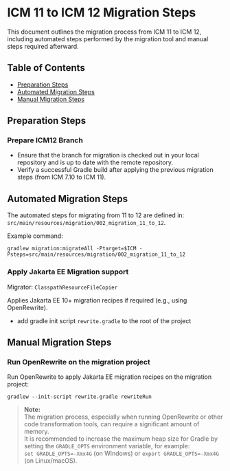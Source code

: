 # ICM 11 to ICM 12 Migration Steps

This document outlines the migration process from ICM 11 to ICM 12, including automated steps performed by the migration tool and manual steps required afterward.

## Table of Contents

- [Preparation Steps](#preparation-steps)
- [Automated Migration Steps](#automated-migration-steps)
- [Manual Migration Steps](#manual-migration-steps)

## Preparation Steps

### Prepare ICM12 Branch

- Ensure that the branch for migration is checked out in your local repository and is up to date with the remote repository.
- Verify a successful Gradle build after applying the previous migration steps (from ICM 7.10 to ICM 11).

## Automated Migration Steps

The automated steps for migrating from 11 to 12 are defined in: `src/main/resources/migration/002_migration_11_to_12`.

Example command:
```
gradlew migration:migrateAll -Ptarget=$ICM -Psteps=src/main/resources/migration/002_migration_11_to_12
```

### Apply Jakarta EE Migration support

Migrator: `ClasspathResourceFileCopier` 

Applies Jakarta EE 10+ migration recipes if required (e.g., using OpenRewrite).
- add gradle init script `rewrite.gradle` to the root of the project

## Manual Migration Steps

### Run OpenRewrite on the migration project

Run OpenRewrite to apply Jakarta EE migration recipes on the migration project:
```
gradlew --init-script rewrite.gradle rewriteRun
```

> **Note:**  
> The migration process, especially when running OpenRewrite or other code transformation tools, can require a significant amount of memory.  
> It is recommended to increase the maximum heap size for Gradle by setting the `GRADLE_OPTS` environment variable, for example:  
> `set GRADLE_OPTS=-Xmx4G` (on Windows) or `export GRADLE_OPTS=-Xmx4G` (on Linux/macOS).
